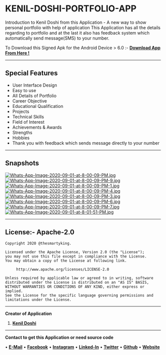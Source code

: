 # KENIL-DOSHI-PORTFOLIO-APP
Introduction to Kenil Doshi from this Application - A new way to show personal portfolio with help of application  This Application has all the details regarding to portfolio and at the last it also has feedback system which automatically send message(SMS) to your number.

To Download this Signed Apk for the Android Device > 6.0 :- [**Download App From Here !**](https://github.com/thesmartyking/KENIL-DOSHI-PORTFOLIO-APP/raw/master/KD-APP-PUBLIC-1.apk)

---

## Special Features

- User Interface Design
- Easy to use
- All Details of Portfolio
- Career Objective
- Educational Qualification
- Projects
- Technical Skills
- Field of Interest
- Achievements &amp; Awards
- Strengths
- Hobbies
- Thank you with feedback which sends message directly to your number

---

## Snapshots

[![Whats-App-Image-2020-09-01-at-8-00-09-PM.jpg](https://i.postimg.cc/43L2fV01/Whats-App-Image-2020-09-01-at-8-00-09-PM.jpg)](https://postimg.cc/FfSVGdNf)  [![Whats-App-Image-2020-09-01-at-8-00-09-PM-9.jpg](https://i.postimg.cc/tTGZVm8R/Whats-App-Image-2020-09-01-at-8-00-09-PM-9.jpg)](https://postimg.cc/yJnYMnV2)  [![Whats-App-Image-2020-09-01-at-8-00-09-PM-1.jpg](https://i.postimg.cc/G247H9wn/Whats-App-Image-2020-09-01-at-8-00-09-PM-1.jpg)](https://postimg.cc/k6dFHJgT)  [![Whats-App-Image-2020-09-01-at-8-00-09-PM-4.jpg](https://i.postimg.cc/5t0pRjtQ/Whats-App-Image-2020-09-01-at-8-00-09-PM-4.jpg)](https://postimg.cc/zysnLzKq)  [![Whats-App-Image-2020-09-01-at-8-00-09-PM-3.jpg](https://i.postimg.cc/sXGm387V/Whats-App-Image-2020-09-01-at-8-00-09-PM-3.jpg)](https://postimg.cc/qh0yL11Y)  [![Whats-App-Image-2020-09-01-at-8-00-09-PM-6.jpg](https://i.postimg.cc/wxh5FDkb/Whats-App-Image-2020-09-01-at-8-00-09-PM-6.jpg)](https://postimg.cc/Wt1J1FCM)  [![Whats-App-Image-2020-09-01-at-8-00-09-PM-7.jpg](https://i.postimg.cc/4yZ9jF12/Whats-App-Image-2020-09-01-at-8-00-09-PM-7.jpg)](https://postimg.cc/gXSjZsQ3)  <!--[![Whats-App-Image-2020-09-01-at-8-01-35-PM.jpg](https://i.postimg.cc/m2gcM9p9/Whats-App-Image-2020-09-01-at-8-01-35-PM.jpg)](https://postimg.cc/9zsFHDhX)-->  [![Whats-App-Image-2020-09-01-at-8-01-51-PM.jpg](https://i.postimg.cc/VkSdZ88L/Whats-App-Image-2020-09-01-at-8-01-51-PM.jpg)](https://postimg.cc/yDH1W2xw)

---

## License:- Apache-2.0

```
Copyright 2020 @thesmartyking.

Licensed under the Apache License, Version 2.0 (the "License");
you may not use this file except in compliance with the License.
You may obtain a copy of the License at following link.

     http://www.apache.org/licenses/LICENSE-2.0

Unless required by applicable law or agreed to in writing, software
distributed under the License is distributed on an "AS IS" BASIS,
WITHOUT WARRANTIES OR CONDITIONS OF ANY KIND, either express or implied.
See the License for the specific language governing permissions and
limitations under the License.
```

---

**Creator of Application**

1. [**Kenil Doshi**](https://github.com/thesmartyking)

---

**Contact to get this Application or need source code**

<!--[**Kenil Doshi**](https://github.com/thesmartyking)
 • 
<a href=mailto:doshikenil623@gmail.com> <img align="left" src="https://cdn.jsdelivr.net/npm/simple-icons@v3/icons/mail-dot-ru.svg"  width="22px"></img></a>
<a href=https://www.facebook.com/kenildoshi19> <img align="left" src="https://cdn.jsdelivr.net/npm/simple-icons@v3/icons/facebook.svg"  width="22px"></img></a>
<a href=https://www.instagram.com/the_smarty_king> <img align="left" src="https://cdn.jsdelivr.net/npm/simple-icons@v3/icons/instagram.svg"  width="22px"></img></a>
<a href=https://www.linkedin.com/in/kenil-doshi-98224617b> <img align="left" src="https://cdn.jsdelivr.net/npm/simple-icons@v3/icons/linkedin.svg"  width="22px"></img></a>
<a href=https://twitter.com/kdsmarty19> <img align="left" src="https://cdn.jsdelivr.net/npm/simple-icons@v3/icons/twitter.svg"  width="22px"></img></a>
<a href=https://github.com/thesmartyking> <img align="left" src="https://cdn.jsdelivr.net/npm/simple-icons@v3/icons/github.svg"  width="22px"></img></a>
<a href=https://thesmartyking.github.io> <img align="left" src="https://visualpharm.com/assets/78/Website-595b40b75ba036ed117d5c7f.svg"  width="22px"></img></a>-->


• [**E-Mail**](mailto:doshikenil623@gmail.com) 
• [**Facebook**](https://www.facebook.com/kenildoshi19) 
• [**Instagram**](https://www.instagram.com/the_smarty_king) 
• [**Linked-In**](https://www.linkedin.com/in/kenil-doshi-98224617b)
• [**Twitter**](https://twitter.com/kdsmarty19)
• [**Github**](https://github.com/thesmartyking)
• [**Website**](https://thesmartyking.github.io)
